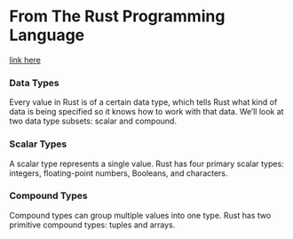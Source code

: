 # From The Rust Programming Language

[link here](https://doc.rust-lang.org/book/ch03-02-data-types.html)

### Data Types
Every value in Rust is of a certain data type, which tells Rust what kind of data is being specified so it knows how to work with that data. 
We’ll look at two data type subsets: scalar and compound.

### Scalar Types
A scalar type represents a single value. Rust has four primary scalar types: integers, floating-point numbers, Booleans, and characters.

### Compound Types
Compound types can group multiple values into one type. Rust has two primitive compound types: tuples and arrays.
